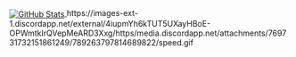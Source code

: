 <a href="https://github.com/NeoD1m/NeoD1m">
  <img align="center" src="https://github-readme-stats.vercel.app/api?username=NeoD1m&show_icons=true&line_height=27&count_private=true&title_color=ffffff&text_color=c9cacc&icon_color=2bbc8a&bg_color=1d1f21" alt="GitHub Stats" />
</a>
https://images-ext-1.discordapp.net/external/4iupmYh6kTUT5UXayHBoE-OPWmtkIrQVepMeARD3Xxg/https/media.discordapp.net/attachments/769731732151861249/789263797814689822/speed.gif
